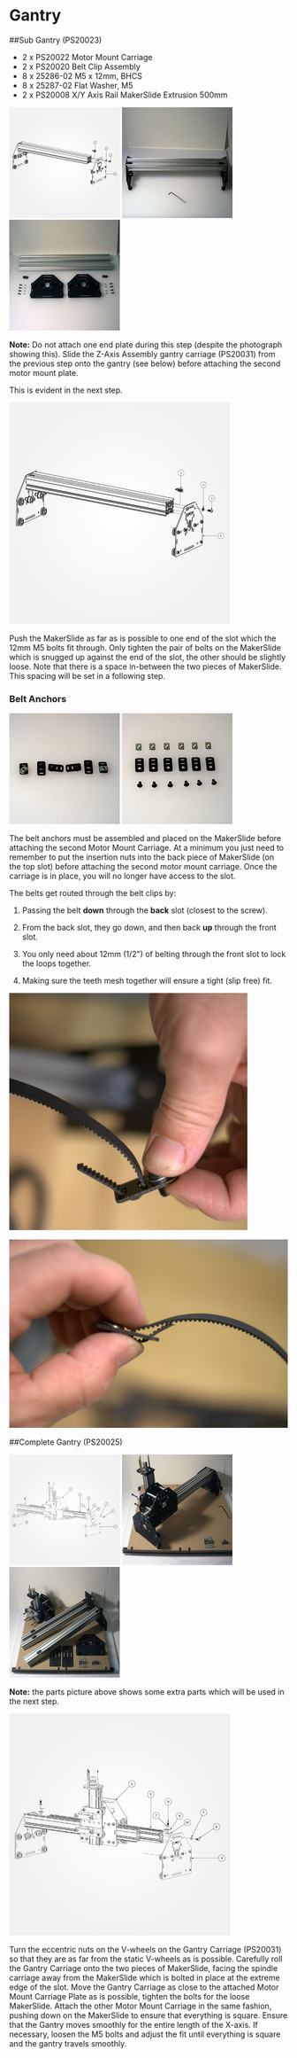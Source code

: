 # Gantry

##Sub Gantry (PS20023)

- 2 x PS20022 Motor Mount Carriage
- 2 x PS20020 Belt Clip Assembly
- 8 x 25286-02 M5 x 12mm, BHCS
- 8 x 25287-02 Flat Washer, M5
- 2 x PS20008 X/Y Axis Rail MakerSlide Extrusion 500mm

![exploded view of Gantry Carriage](tPictures/PS20023_2.png) 
![](tPictures/so_gantry_2.jpg)
![](tPictures/so_gantry_parts_2.jpg)

**Note:** Do not attach one end plate during this step (despite the photograph showing this). Slide the Z-Axis Assembly gantry carriage (PS20031) from the previous step onto the gantry (see below) before attaching the second motor mount plate.

This is evident in the next step.

![exploded view of Gantry Carriage](tPictures/PS20023_4.png) 

Push the MakerSlide as far as is possible to one end of the slot which the 12mm M5 bolts fit through. Only tighten the pair of bolts on the MakerSlide which is snugged up against the end of the slot, the other should be slightly loose. Note that there is a space in-between the two pieces of MakerSlide. This spacing will be set in a following step.

### Belt Anchors
![](tPictures/so_belt_anchors_2.jpg)
![](tPictures/so_belt_anchors_parts_2.jpg)

The belt anchors must be assembled and placed on the MakerSlide before attaching the second Motor Mount Carriage. At a minimum you just need to remember to put the insertion nuts into the back piece of MakerSlide (on the top slot) before attaching the second motor mount carriage. Once the carriage is in place, you will no longer have access to the slot. 

The belts get routed through the belt clips by:

1. Passing the belt **down** through the __back__ slot (closest to the screw).

2. From the back slot, they go down, and then back **up** through the front slot.

3. You only need about 12mm (1/2") of belting through the front slot to lock the loops together.

4. Making sure the teeth mesh together will ensure a tight (slip free) fit.

![belt clip routing 1](belt-routing/62-so_wiring-061.jpg)

![belt clip routing 2](belt-routing/67-so_wiring-066.jpg)


##Complete Gantry (PS20025)

![exploded view of Gantry Carriage](tPictures/PS20025_2.png)  ![](tPictures/so_assembly_carriage_gantry_2.jpg)
![](tPictures/so_assembly_parts_2.jpg) 

**Note:** the parts picture above shows some extra parts which will be used in the next step.

![exploded view of Gantry Carriage](tPictures/PS20025_4.png)

Turn the eccentric nuts on the V-wheels on the Gantry Carriage (PS20031) so that they are as far from the static V-wheels as is possible. Carefully roll the Gantry Carriage onto the two pieces of MakerSlide, facing the spindle carriage away from the MakerSlide which is bolted in place at the extreme edge of the slot. Move the Gantry Carriage as close to the attached Motor Mount Carriage Plate as is possible, tighten the bolts for the loose MakerSlide. Attach the other Motor Mount Carriage in the same fashion, pushing down on the MakerSlide to ensure that everything is square. Ensure that the Gantry moves smoothly for the entire length of the X-axis. If necessary, loosen the M5 bolts and adjust the fit until everything is square and the gantry travels smoothly.

